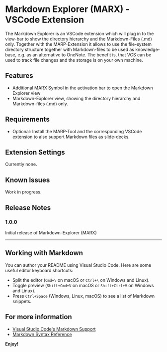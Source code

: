 # Markdown Explorer (MARX) - VSCode Extension 

The Markdown Explorer is an VSCode extension which will plug in to the view-bar to show the directory hierarchy and the Markdown-Files (.md) only.
Together with the MARP-Extension it allows to use the file-system directory structure together with Markdown-files to be used as knowledge-base, e.g. as an alternative to OneNote.
The benefit is, that VCS can be used to track file changes and the storage is on your own machine.

## Features

- Additional MARX Symbol in the activation bar to open the Markdown Explorer view
- Markdown-Explorer view, showing the directory hierarchy and Markdown-files (.md) only.

## Requirements

- Optional: Install the MARP-Tool and the corresponding VSCode extension to also support Markdown files as slide-decks.

## Extension Settings

Currently none.

## Known Issues

Work in progress.

## Release Notes

### 1.0.0

Initial release of Markdown-Explorer (MARX)

---

## Working with Markdown

You can author your README using Visual Studio Code. Here are some useful editor keyboard shortcuts:

* Split the editor (`Cmd+\` on macOS or `Ctrl+\` on Windows and Linux).
* Toggle preview (`Shift+Cmd+V` on macOS or `Shift+Ctrl+V` on Windows and Linux).
* Press `Ctrl+Space` (Windows, Linux, macOS) to see a list of Markdown snippets.

## For more information

* [Visual Studio Code's Markdown Support](http://code.visualstudio.com/docs/languages/markdown)
* [Markdown Syntax Reference](https://help.github.com/articles/markdown-basics/)

**Enjoy!**
